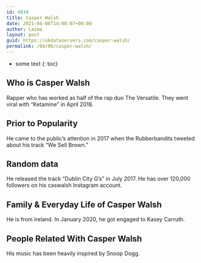 ```yaml
---
id: 4034
title: Casper Walsh
date: 2021-04-06T14:00:07+00:00
author: Laima
layout: post
guid: https://ukdataservers.com/casper-walsh/
permalink: /04/06/casper-walsh/
---
```


* some text
{: toc}


## Who is Casper Walsh
                  
                  
                  
Rapper who has worked as half of the rap duo The Versatile. They went viral with &#8220;Ketamine&#8221; in April 2018. 
                  
              
            
              
            
                
                
                
## Prior to Popularity
                  
                  
                  
He came to the public&#8217;s attention in 2017 when the Rubberbandits tweeted about his track &#8220;We Sell Brown.&#8221;
                  
              
            
              
            
                
                
                
## Random data
                  
                  
                  
He released the track &#8220;Dublin City G&#8217;s&#8221; in July 2017. He has over 120,000 followers on his caswalsh Instagram account.
                  
              
            
              
            
                
                
                
## Family & Everyday Life of Casper Walsh
                  
                  
                  
He is from Ireland. In January 2020, he got engaged to Kasey Carruth.
                  
              
            
              
            
                
                
                
## People Related With Casper Walsh
                  
                  
                  
His music has been heavily inspired by Snoop Dogg.
                  
              
            
              
            
                
              
            
              
              
            
            
              
            
          
          
          